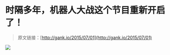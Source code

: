 # 时隔多年，机器人大战这个节目重新开启了！

> 原文链接：[http://gank.io/2015/07/01](http://gank.io/2015/07/01)

![](http://ww2.sinaimg.cn/large/610dc034jw1etn2pltc7mj20f90mwmye.jpg)

